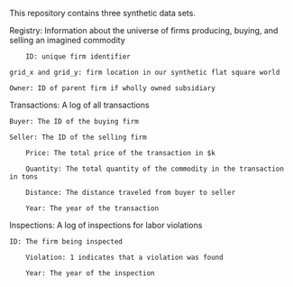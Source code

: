 
This repository contains three synthetic data sets.

 Registry: Information about the universe of firms producing, buying, and selling an imagined commodity

		ID: unique firm identifier
 
  	grid_x and grid_y: firm location in our synthetic flat square world
	
  	Owner: ID of parent firm if wholly owned subsidiary
	
 Transactions: A log of all transactions

  	Buyer: The ID of the buying firm
	
  	Seller: The ID of the selling firm
  
		Price: The total price of the transaction in $k
  
		Quantity: The total quantity of the commodity in the transaction in tons
  
		Distance: The distance traveled from buyer to seller
  
		Year: The year of the transaction
	
 Inspections: A log of inspections for labor violations

  	ID: The firm being inspected
  
		Violation: 1 indicates that a violation was found
  
		Year: The year of the inspection
  
